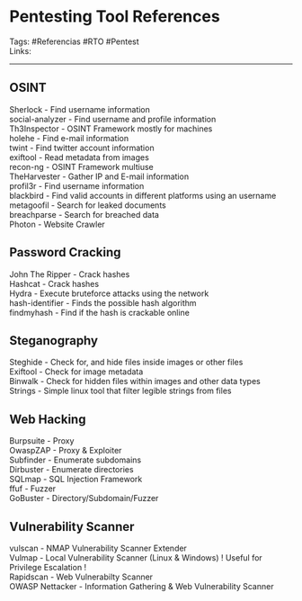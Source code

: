 # Pentesting Tool References
Tags: #Referencias #RTO #Pentest \
Links:

---
## OSINT
Sherlock - Find username information \
social-analyzer - Find username and profile information \
Th3Inspector - OSINT Framework mostly for machines \
holehe - Find e-mail information \
twint - Find twitter account information \
exiftool - Read metadata from images \
recon-ng - OSINT Framework multiuse \
TheHarvester - Gather IP and E-mail information \
profil3r - Find username information \
blackbird - Find valid accounts in different platforms using an username \
metagoofil - Search for leaked documents \
breachparse - Search for breached data \
Photon - Website Crawler

## Password Cracking
John The Ripper - Crack hashes \
Hashcat - Crack hashes \
Hydra - Execute bruteforce attacks using the network \
hash-identifier  - Finds the possible hash algorithm \
findmyhash - Find if the hash is crackable online 

## Steganography
Steghide - Check for, and hide files inside images or other files \
Exiftool - Check for image metadata \
Binwalk - Check for hidden files within images and other data types \
Strings - Simple linux tool that filter legible strings from files 

## Web Hacking
Burpsuite - Proxy \
OwaspZAP - Proxy & Exploiter \
Subfinder - Enumerate subdomains \
Dirbuster - Enumerate directories \
SQLmap - SQL Injection Framework \
ffuf - Fuzzer \
GoBuster - Directory/Subdomain/Fuzzer

## Vulnerability Scanner
vulscan - NMAP Vulnerability Scanner Extender \
Vulmap - Local Vulnerability Scanner (Linux & Windows) ! Useful for Privilege Escalation ! \
Rapidscan - Web Vulnerabilty Scanner \
OWASP Nettacker - Information Gathering & Web Vulnerability Scanner 
